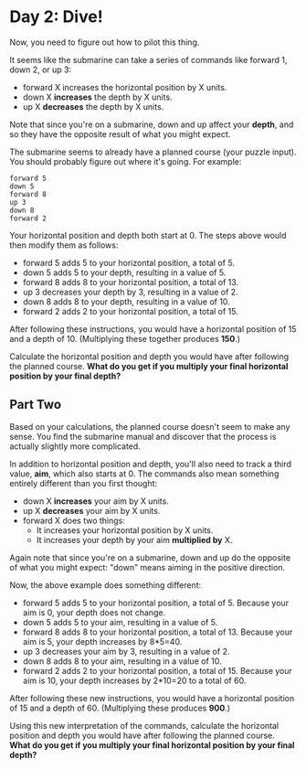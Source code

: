 # Day 2: Dive!
Now, you need to figure out how to pilot this thing.

It seems like the submarine can take a series of commands like forward 1, down 2, or up 3:

  - forward X increases the horizontal position by X units.
  - down X **increases** the depth by X units.
  - up X **decreases** the depth by X units.

Note that since you're on a submarine, down and up affect your **depth**, and so they have the opposite result of what you might expect.

The submarine seems to already have a planned course (your puzzle input). You should probably figure out where it's going. For example:

```
forward 5
down 5
forward 8
up 3
down 8
forward 2
```
Your horizontal position and depth both start at 0. The steps above would then modify them as follows:

  - forward 5 adds 5 to your horizontal position, a total of 5.
  - down 5 adds 5 to your depth, resulting in a value of 5.
  - forward 8 adds 8 to your horizontal position, a total of 13.
  - up 3 decreases your depth by 3, resulting in a value of 2.
  - down 8 adds 8 to your depth, resulting in a value of 10.
  - forward 2 adds 2 to your horizontal position, a total of 15.

After following these instructions, you would have a horizontal position of 15 and a depth of 10. (Multiplying these together produces **150**.)

Calculate the horizontal position and depth you would have after following the planned course. **What do you get if you multiply your final horizontal position by your final depth?**


## Part Two
Based on your calculations, the planned course doesn't seem to make any sense. You find the submarine manual and discover that the process is actually slightly more complicated.

In addition to horizontal position and depth, you'll also need to track a third value, **aim**, which also starts at 0. The commands also mean something entirely different than you first thought:

  - down X **increases** your aim by X units.
  - up X **decreases** your aim by X units.
  - forward X does two things:
    - It increases your horizontal position by X units.
    - It increases your depth by your aim **multiplied by** X.

Again note that since you're on a submarine, down and up do the opposite of what you might expect: "down" means aiming in the positive direction.

Now, the above example does something different:

  - forward 5 adds 5 to your horizontal position, a total of 5. Because your aim is 0, your depth does not change.
  - down 5 adds 5 to your aim, resulting in a value of 5.
  - forward 8 adds 8 to your horizontal position, a total of 13. Because your aim is 5, your depth increases by 8*5=40.
  - up 3 decreases your aim by 3, resulting in a value of 2.
  - down 8 adds 8 to your aim, resulting in a value of 10.
  - forward 2 adds 2 to your horizontal position, a total of 15. Because your aim is 10, your depth increases by 2*10=20 to a total of 60.

After following these new instructions, you would have a horizontal position of 15 and a depth of 60. (Multiplying these produces **900**.)

Using this new interpretation of the commands, calculate the horizontal position and depth you would have after following the planned course. **What do you get if you multiply your final horizontal position by your final depth?**

